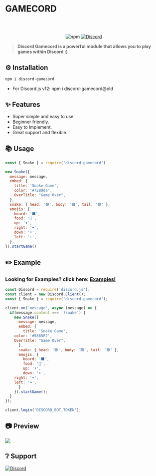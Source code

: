 # GAMECORD
<p align="center"><img align="center" style="width:0.5px" src="https://cdn.discordapp.com/attachments/818900078077018162/867985070210809936/banner.png"/></p><br/>
<p align="center">
   <img alt="npm" src="https://img.shields.io/npm/dt/discord-gamecord">
   <a href="https://discord.gg/invite/GaczkwfgV9"><img src="https://badgen.net/discord/online-members/GaczkwfgV9" alt="Discord"></a>
</p>
      
> **Discord Gamecord is a powerful module that allows you to play games within Discord :)**

## **⚙️ Installation** 
```js
npm i discord-gamecord
```
- For Discord.js v12: npm i discord-gamecord@old

## **✨ Features**

- Super simple and easy to use.
- Beginner friendly.
- Easy to Implement.
- Great support and flexible.

## **📚 Usage**
```js
const { Snake } = require('discord-gamecord')

new Snake({
  message: message,
  embed: {
    title: 'Snake Game',
    color: '#7289da',
    OverTitle: "Game Over",
  },
  snake: { head: '🟢', body: '🟩', tail: '🟢' },
  emojis: {
    board: '⬛', 
    food: '🍎',
    up: '⬆️', 
    right: '➡️',
    down: '⬇️',
    left: '⬅️',
  },
}).startGame()
```


## **✏️ Example**
### **Looking for Examples? click here:** [**Examples!**](https://github.com/aniket091/Gamecord/tree/main/Examples)
```js
const Discord = require('discord.js');
const client = new Discord.Client();
const { Snake } = require('discord-gamecord');

client.on('message', async (message) => {
  if(message.content === '!snake') {
    new Snake({
      message: message,
      embed: {
        title: 'Snake Game',
	color: '#5865F2',
	OverTitle: "Game Over",
      },
      snake: { head: '🟢', body: '🟩', tail: '🟢' },
      emojis: {
        board: '⬛', 
        food: '🍎',
        up: '⬆️', 
        down: '⬇️',
	right: '➡️',
	left: '⬅️',
      }
    }).startGame();
  }
});

client.login('DISCORD_BOT_TOKEN');
```

## **📷 Preview**
<img src="https://cdn.discordapp.com/attachments/818900078077018162/868061592871383060/example2.png">

## **❔ Support**
<a href="https://discord.gg/invite/GaczkwfgV9"><img src="https://invidget.switchblade.xyz/GaczkwfgV9" alt="Discord"></a>
